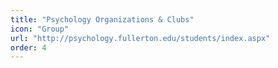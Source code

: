 ```yaml
---
title: "Psychology Organizations & Clubs"
icon: "Group"
url: "http://psychology.fullerton.edu/students/index.aspx"
order: 4
---
```

